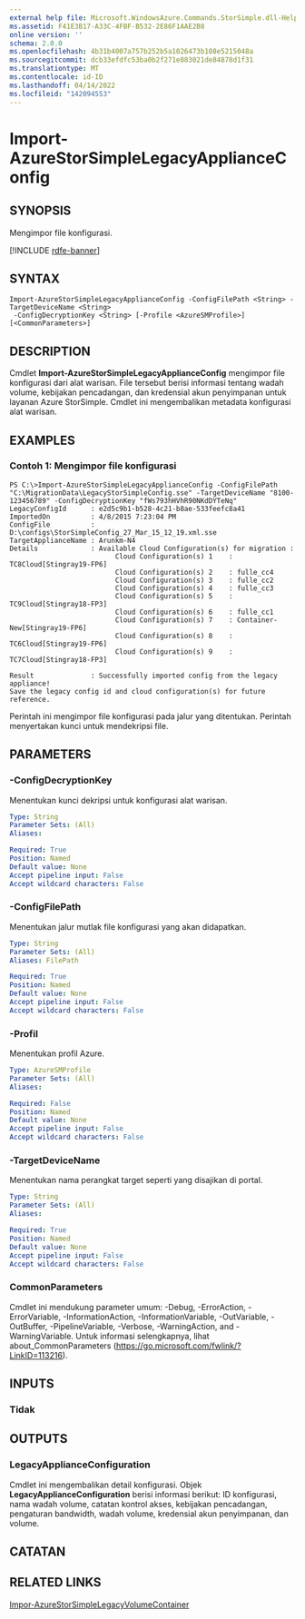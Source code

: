 ```yaml
---
external help file: Microsoft.WindowsAzure.Commands.StorSimple.dll-Help.xml
ms.assetid: F41E3B17-A33C-4FBF-B532-2E86F1AAE2B8
online version: ''
schema: 2.0.0
ms.openlocfilehash: 4b31b4007a757b252b5a1026473b108e5215048a
ms.sourcegitcommit: dcb33efdfc53ba0b2f271e883021de84878d1f31
ms.translationtype: MT
ms.contentlocale: id-ID
ms.lasthandoff: 04/14/2022
ms.locfileid: "142094553"
---
```

# Import-AzureStorSimpleLegacyApplianceConfig

## SYNOPSIS
Mengimpor file konfigurasi.

[!INCLUDE [rdfe-banner](../../includes/rdfe-banner.md)]

## SYNTAX

```
Import-AzureStorSimpleLegacyApplianceConfig -ConfigFilePath <String> -TargetDeviceName <String>
 -ConfigDecryptionKey <String> [-Profile <AzureSMProfile>] [<CommonParameters>]
```

## DESCRIPTION
Cmdlet **Import-AzureStorSimpleLegacyApplianceConfig** mengimpor file konfigurasi dari alat warisan.
File tersebut berisi informasi tentang wadah volume, kebijakan pencadangan, dan kredensial akun penyimpanan untuk layanan Azure StorSimple.
Cmdlet ini mengembalikan metadata konfigurasi alat warisan.

## EXAMPLES

### Contoh 1: Mengimpor file konfigurasi
```
PS C:\>Import-AzureStorSimpleLegacyApplianceConfig -ConfigFilePath "C:\MigrationData\LegacyStorSimpleConfig.sse" -TargetDeviceName "8100-123456789" -ConfigDecryptionKey "fWs793hHVhR90NKdDYTeNq"
LegacyConfigId      : e2d5c9b1-b528-4c21-b8ae-533feefc8a41
ImportedOn          : 4/8/2015 7:23:04 PM
ConfigFile          : D:\configs\StorSimpleConfig_27_Mar_15_12_19.xml.sse
TargetApplianceName : Arunkm-N4
Details             : Available Cloud Configuration(s) for migration : 
                          Cloud Configuration(s) 1    : TC8Cloud[Stingray19-FP6] 
                          Cloud Configuration(s) 2    : fulle_cc4
                          Cloud Configuration(s) 3    : fulle_cc2
                          Cloud Configuration(s) 4    : fulle_cc3
                          Cloud Configuration(s) 5    : TC9Cloud[Stingray18-FP3] 
                          Cloud Configuration(s) 6    : fulle_cc1
                          Cloud Configuration(s) 7    : Container-New[Stingray19-FP6] 
                          Cloud Configuration(s) 8    : TC6Cloud[Stingray19-FP6] 
                          Cloud Configuration(s) 9    : TC7Cloud[Stingray18-FP3] 

Result              : Successfully imported config from the legacy appliance! 
Save the legacy config id and cloud configuration(s) for future reference.
```

Perintah ini mengimpor file konfigurasi pada jalur yang ditentukan.
Perintah menyertakan kunci untuk mendekripsi file.

## PARAMETERS

### -ConfigDecryptionKey
Menentukan kunci dekripsi untuk konfigurasi alat warisan.

```yaml
Type: String
Parameter Sets: (All)
Aliases: 

Required: True
Position: Named
Default value: None
Accept pipeline input: False
Accept wildcard characters: False
```

### -ConfigFilePath
Menentukan jalur mutlak file konfigurasi yang akan didapatkan.

```yaml
Type: String
Parameter Sets: (All)
Aliases: FilePath

Required: True
Position: Named
Default value: None
Accept pipeline input: False
Accept wildcard characters: False
```

### -Profil
Menentukan profil Azure.

```yaml
Type: AzureSMProfile
Parameter Sets: (All)
Aliases: 

Required: False
Position: Named
Default value: None
Accept pipeline input: False
Accept wildcard characters: False
```

### -TargetDeviceName
Menentukan nama perangkat target seperti yang disajikan di portal.

```yaml
Type: String
Parameter Sets: (All)
Aliases: 

Required: True
Position: Named
Default value: None
Accept pipeline input: False
Accept wildcard characters: False
```

### CommonParameters
Cmdlet ini mendukung parameter umum: -Debug, -ErrorAction, -ErrorVariable, -InformationAction, -InformationVariable, -OutVariable, -OutBuffer, -PipelineVariable, -Verbose, -WarningAction, and -WarningVariable. Untuk informasi selengkapnya, lihat about_CommonParameters (https://go.microsoft.com/fwlink/?LinkID=113216).

## INPUTS

### Tidak

## OUTPUTS

### LegacyApplianceConfiguration
Cmdlet ini mengembalikan detail konfigurasi.
Objek **LegacyApplianceConfiguration** berisi informasi berikut: ID konfigurasi, nama wadah volume, catatan kontrol akses, kebijakan pencadangan, pengaturan bandwidth, wadah volume, kredensial akun penyimpanan, dan volume.

## CATATAN

## RELATED LINKS

[Impor-AzureStorSimpleLegacyVolumeContainer](./Import-AzureStorSimpleLegacyVolumeContainer.md)


